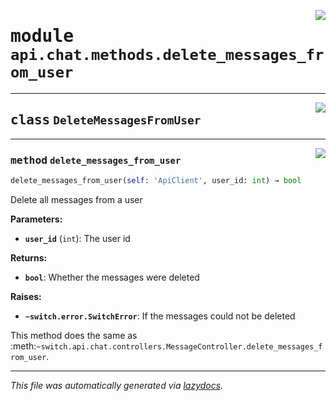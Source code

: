 <!-- markdownlint-disable -->

<a href="https://github.com/switchcollab/Switch-Bots-Python-Library/tree/main/src/switch/api/chat/methods/delete_messages_from_user.py#L0"><img align="right" src="https://img.shields.io/badge/-source-cccccc?style=flat-square"/></a>

# <kbd>module</kbd> `api.chat.methods.delete_messages_from_user`






---

<a href="https://github.com/switchcollab/Switch-Bots-Python-Library/tree/main/src/switch/api/chat/methods/delete_messages_from_user.py#L6"><img align="right" src="https://img.shields.io/badge/-source-cccccc?style=flat-square"/></a>

## <kbd>class</kbd> `DeleteMessagesFromUser`







---

<a href="https://github.com/switchcollab/Switch-Bots-Python-Library/tree/main/src/switch/api/chat/methods/delete_messages_from_user.py#L7"><img align="right" src="https://img.shields.io/badge/-source-cccccc?style=flat-square"/></a>

### <kbd>method</kbd> `delete_messages_from_user`

```python
delete_messages_from_user(self: 'ApiClient', user_id: int) → bool
```

Delete all messages from a user 



**Parameters:**
 
 - <b>`user_id`</b> (``int``):  The user id 



**Returns:**
 
 - <b>```bool```</b>:  Whether the messages were deleted 



**Raises:**
 
 - <b>```~switch.error.SwitchError```</b>:  If the messages could not be deleted 

This method does the same as :meth:`~switch.api.chat.controllers.MessageController.delete_messages_from_user`. 




---

_This file was automatically generated via [lazydocs](https://github.com/ml-tooling/lazydocs)._
